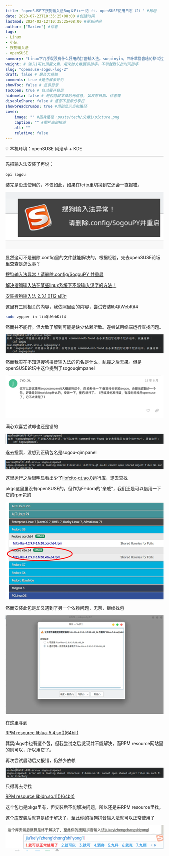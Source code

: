 ```yaml
---
title: "openSUSE下搜狗输入法Bug＆Fix一记 ft. openSUSE使用日志（2）" #标题
date: 2023-07-23T10:35:25+08:00 #创建时间
lastmod: 2024-02-12T10:35:25+08:00 #更新时间
author: ["MaxLen"] #作者
tags:
- Linux
- 小记
- 搜狗输入法
- openSUSE
summary: "Linux下几乎就没有什么好用的拼音输入法。sunpinyin，四叶草拼音啥的都试过，还是种种不舒畅。最后想到搜狗输入法，然而这货想在openSUSE下正常使用可还得花点功夫。并且解决方法还比较“偏僻”，这是我的解决思路和经验，估计能对你起到一些帮助" #描述
weight: # 输入1可以顶置文章，用来给文章展示排序，不填就默认按时间排序
slug: "opensuse-sogou-log-2"
draft: false # 是否为草稿
comments: true #是否展示评论
showToc: false # 显示目录
TocOpen: true # 自动展开目录
hidemeta: false # 是否隐藏文章的元信息，如发布日期、作者等
disableShare: false # 底部不显示分享栏
showbreadcrumbs: true #顶部显示当前路径
cover:
    image: "" #图片路径：posts/tech/文章1/picture.png
    caption: "" #图片底部描述
    alt: ""
    relative: false
---
```


<aside>
💡 本机环境：openSUSE 风滚草 + KDE

</aside>

---

先把输入法安装了再说：

```bash
opi sogou
```

装完是没法使用的，不仅如此，如果在fcitx里切换到它还会一直报错。

![image](https://github.com/maxlen727/picx-images-hosting/raw/master/image.5cmn11yxcvs0.webp)

显然这可不是删除.config里的文件就能解决的，根据经验，先去openSUSE论坛里查查是怎么事？

[搜狗输入法异常！请删除.config/SogouPY 并重启](https://forum.suse.org.cn/t/topic/10208/3)

[解决搜狗输入法在某些linux系统下不能输入汉字的方法！](https://forum.suse.org.cn/t/linux/4773)

[安装搜狗输入法 2.3.1.0112 成功](https://forum.suse.org.cn/t/topic/12467)

这里有三则相关的内容，我依照里面的内容，尝试安装libQtWebKit4

```bash
sudo zypper in libQtWebKit4
```

然而并不能行。但大致了解到可能是缺少依赖所致。遂尝试用终端运行查找问题。

![image](https://github.com/maxlen727/picx-images-hosting/raw/master/image.sqvg1yyiw2o.webp)

然而我实在不知道搜狗拼音输入法的包名是什么，乱撞之后无果。但是openSUSE论坛中这位提到了sogouqimpanel

![image](https://github.com/maxlen727/picx-images-hosting/raw/master/image.2m0f6cn4pf80.webp)

满心欢喜尝试却也还是错的

![image](https://github.com/maxlen727/picx-images-hosting/raw/master/image.t3vchll5bnk.webp)

遂去搜索，没想到正确包名是sogou-qimpanel

![image](https://github.com/maxlen727/picx-images-hosting/raw/master/image.6pvvltu7dy80.webp)

这里运行之后很明显看出少了[libfcitx-qt.so.0](https://pkgs.org/download/libfcitx-qt.so.0()(64bit))运行库，遂去查找

pkgs这里虽没有openSUSE的，但作为Fedora的“亲戚”，我们还是可以借用一下它的rpm包的

![image](https://github.com/maxlen727/picx-images-hosting/raw/master/image.2wzczg9j7w60.webp)

然而安装此包是却又遇到了另一个依赖问题，无奈，继续找包

![image](https://github.com/maxlen727/picx-images-hosting/raw/master/image.74efcn9olx80.webp)

在这里寻到

[RPM resource liblua-5.4.so()(64bit)](https://rpmfind.net/linux/rpm2html/search.php?query=liblua-5.4.so()(64bit))

其实pkgs中也有这个包，但我尝试之后发现并不能解决，而RPM resource网站里的则可以，所以用它了。

再次尝试启动后又报错，仍然少依赖

![image](https://github.com/maxlen727/picx-images-hosting/raw/master/image.69vv34ugnu80.webp)

只得再去寻找

[RPM resource libidn.so.11()(64bit)](https://rpmfind.net/linux/rpm2html/search.php?query=libidn.so.11()(64bit))

这个包也是pkgs里有，但安装后不能解决问题，所以还是来RPM resource里找。

这个库安装后就算是终于解决了，至此你的搜狗拼音输入法就可以正常使用了

![image](https://github.com/maxlen727/picx-images-hosting/raw/master/image.63vfts8rg9o0.webp)
